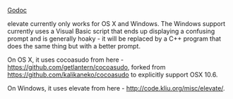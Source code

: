 [Godoc](http://godoc.org/github.com/getlantern/elevate)

elevate currently only works for OS X and Windows. The Windows support
currently uses a Visual Basic script that ends up displaying a confusing prompt
and is generally hoaky - it will be replaced by a C++ program that does the same
thing but with a better prompt.

On OS X, it uses cocoasudo from here - https://github.com/getlantern/cocoasudo,
forked from https://github.com/kalikaneko/cocoasudo to explicitly support OSX
10.6.

On Windows, it uses elevate from here - http://code.kliu.org/misc/elevate/.
